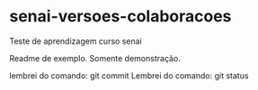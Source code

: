 # senai-versoes-colaboracoes
Teste de aprendizagem curso senai

Readme de exemplo. Somente demonstração.


lembrei do comando: git commit
Lembrei do comando: git status
